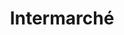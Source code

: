 ---
title: "Intermarché"
url: /orchies/intermarche-rd-938-carriere-pierre-tockaert/
shop: Supermarkt
---